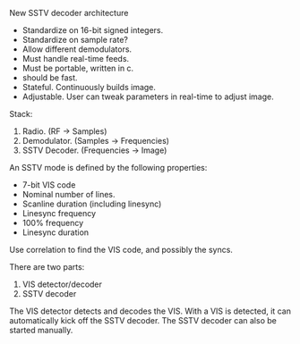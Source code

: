 




New SSTV decoder architecture

 * Standardize on 16-bit signed integers.
 * Standardize on sample rate?
 * Allow different demodulators.
 * Must handle real-time feeds.
 * Must be portable, written in c.
 * should be fast.
 * Stateful. Continuously builds image.
 * Adjustable. User can tweak parameters in real-time to adjust image.

Stack:

 1. Radio. (RF -> Samples)
 2. Demodulator. (Samples -> Frequencies)
 3. SSTV Decoder. (Frequencies -> Image)

An SSTV mode is defined by the following properties:

 * 7-bit VIS code
 * Nominal number of lines.
 * Scanline duration (including linesync)
 * Linesync frequency
 * 100% frequency
 * Linesync duration

Use correlation to find the VIS code, and possibly the syncs.



There are two parts:

 1. VIS detector/decoder
 2. SSTV decoder

The VIS detector detects and decodes the VIS. With a VIS is detected, it
can automatically kick off the SSTV decoder. The SSTV decoder can also
be started manually.
